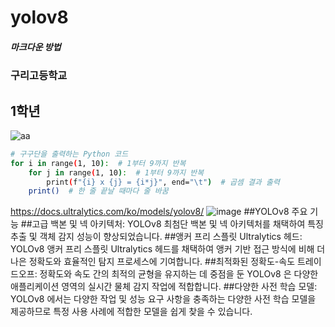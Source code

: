 # yolov8
##### 마크다운 방법
### 구리고등학교
## 1학년
![aa](https://github.com/user-attachments/assets/6a2db06e-0902-4fa9-a3f8-017d9ba4a6e2)

```bash
# 구구단을 출력하는 Python 코드
for i in range(1, 10):  # 1부터 9까지 반복
    for j in range(1, 10):  # 1부터 9까지 반복
        print(f"{i} x {j} = {i*j}", end="\t")  # 곱셈 결과 출력
    print()  # 한 줄 끝날 때마다 줄 바꿈
```
https://docs.ultralytics.com/ko/models/yolov8/
![image](https://github.com/user-attachments/assets/a98d36de-af16-42e2-9246-af4c6479b5a1)
##YOLOv8 주요 기능
##고급 백본 및 넥 아키텍처: YOLOv8 최첨단 백본 및 넥 아키텍처를 채택하여 특징 추출 및 객체 감지 성능이 향상되었습니다.
##앵커 프리 스플릿 Ultralytics 헤드: YOLOv8 앵커 프리 스플릿 Ultralytics 헤드를 채택하여 앵커 기반 접근 방식에 비해 더 나은 정확도와 효율적인 탐지 프로세스에 기여합니다.
##최적화된 정확도-속도 트레이드오프: 정확도와 속도 간의 최적의 균형을 유지하는 데 중점을 둔 YOLOv8 은 다양한 애플리케이션 영역의 실시간 물체 감지 작업에 적합합니다.
##다양한 사전 학습 모델: YOLOv8 에서는 다양한 작업 및 성능 요구 사항을 충족하는 다양한 사전 학습 모델을 제공하므로 특정 사용 사례에 적합한 모델을 쉽게 찾을 수 있습니다.

